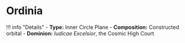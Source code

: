 # Ordinia

!!! info "Details"
    - **Type:** Inner Circle Plane
    - **Composition:** Constructed orbital
    - **Dominion:** _Iudicae Excelsior_, the Cosmic High Court

> 